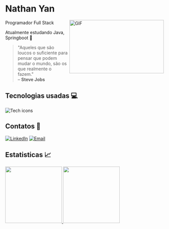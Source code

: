 # Nathan Yan


<img src="https://i.gifer.com/75xZ.gif" align="right" width="300" height="170" alt="GIF" />

Programador Full Stack

Atualmente estudando Java, Springboot 📖

> "Aqueles que são loucos o suficiente para pensar que podem mudar o mundo, são os que realmente o fazem."  
> – **Steve Jobs**

## Tecnologias usadas 💻

![Tech icons](https://skillicons.dev/icons?i=git,html,css,js,typescript,nodejs,react,nextjs)


## Contatos 📲

[![LinkedIn](https://skillicons.dev/icons?i=linkedin)](https://www.linkedin.com/in/nathan-yan-alves/) [![Email](https://skillicons.dev/icons?i=gmail)](mailto:nathan_yan_alves@hotmail.com)


## Estatisticas 📈

<div id="stats" style="height:200px;">
    <a href="https://github.com/NathanYanDev">
    <img loading="lazy" height="180em" src="https://github-readme-stats.vercel.app/api/top-langs/?username=NathanYanDev&layout=compact&langs_count=7&theme=dracula"/>
    <img loading="lazy" height="180em" src="https://github-readme-stats.vercel.app/api?username=NathanYanDev&show_icons=true&theme=dracula&include_all_commits=true&count_private=true"/>  
</div>

